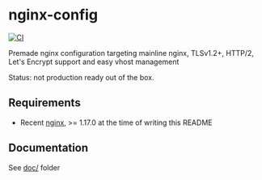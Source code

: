# nginx-config

[![CI](https://ci.mikroskeem.eu/api/v1/teams/web-sysadmin/pipelines/nginx-config/badge)](https://ci.mikroskeem.eu/teams/web-sysadmin/pipelines/nginx-config)

Premade nginx configuration targeting mainline nginx, TLSv1.2+, HTTP/2, Let's Encrypt support and 
easy vhost management

Status: not production ready out of the box.

## Requirements
- Recent [nginx](https://nginx.org), >= 1.17.0 at the time of writing this README

## Documentation
See [doc/](doc) folder
